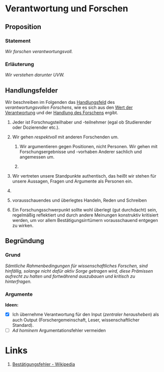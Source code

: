 ﻿<!---
   NAME - The NAME of this project is:
ethos

  FILE - The FILENAME of the current file is:
/v6a1.md

  CREATION - This project was CREATED on:
2017-01-28-16:15:00 UTC

  MODIFICATION - This project was last MODIFIED on:
2017-01-28-16:15:00 UTC

  VERSION - The current VERSION of this project is:
<git-commit-hash>-2017-01-28-16:15:00 UTC

  CREATOR(S) - This project was CREATED by:
Michael Czechowski, Martin Maga

  CONTACT - You can CONTACT the creator(s) or developer(s) of this project at:
E-Mail: mail@martinmaga.de

  COPYRIGHT - The COPYRIGHT holder of this project is:
COPYRIGHT (c) 2016 Martin Maga

  LICENSE - This project is LICENSED under the following license:
Martin Maga 2016 CC BY-SA 4.0 https://creativecommons.org

  SUBFILE – This is a SUBFILE! For more INFORMATION on this project go to:
/README.md
--->
# Verantwortung und Forschen
## Proposition
### Statement
*Wir forschen verantwortungsvoll.*

### Erläuterung
*Wir verstehen darunter UVW.*

## Handlungsfelder
Wir beschreiben im Folgenden das [Handlungsfeld](../synopsis/overview.md) des *verantwortungsvollen Forschens*, wie es sich aus den [Wert der Verantwortung](../values/v6_responsibility.md) und der [Handlung des Forschens](../actions/a1_research.md) ergibt.

1. Jeder ist Forschnugsteilhaber und -teilnehmer (egal ob Studierender oder Dozierender etc.).

2. Wir gehen *respektvoll* mit anderen Forschenden um.

    1. Wir argumentieren gegen Positionen, nicht Personen.
    Wir gehen mit Forschungsergebnisse und -vorhaben Anderer sachlich und angemessen um.

    2.

3. Wir vertreten unsere Standpunkte authentisch, das heißt wir stehen für unsere Aussagen, Fragen und Argumente als Personen ein.

4.

  1. vorausschauendes und überlegtes Handeln, Reden und Schreiben


5. Ein Forschungsschwerpunkt sollte wohl überlegt (gut durchdacht) sein, regelmäßig reflektiert und durch andere Meinungen konstruktiv kritisiert werden, um vor allem Bestätigungsirrtümern vorausschauend entgegen zu wirken.

## Begründung
### Grund
*Sämtliche Rahmenbedingungen für wissenschaftliches Forschen, sind hinfällig, solange nicht dafür aktiv Sorge getragen wird, diese Prämissen aufrecht zu halten und fortwährend auszubauen und kritisch zu hinterfragen.*

### Argumente

**Ideen:**
- [x] Ich übernehme Verantwortung für den Input (_zentraler herausheben_) als auch Output (Forschergemeinschaft, Leser, wissenschaftlicher Standard).
- [ ] *Ad hominem* Argumentationsfehler vermeiden

# Links
  1. [Bestätigungsfehler - Wikipedia](https://de.wikipedia.org/wiki/Best%C3%A4tigungsfehler)
